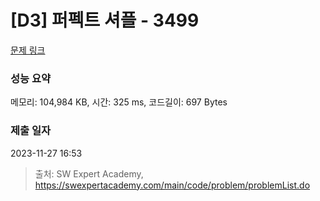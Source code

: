 # [D3] 퍼펙트 셔플 - 3499 

[문제 링크](https://swexpertacademy.com/main/code/problem/problemDetail.do?contestProbId=AWGsRbk6AQIDFAVW) 

### 성능 요약

메모리: 104,984 KB, 시간: 325 ms, 코드길이: 697 Bytes

### 제출 일자

2023-11-27 16:53



> 출처: SW Expert Academy, https://swexpertacademy.com/main/code/problem/problemList.do